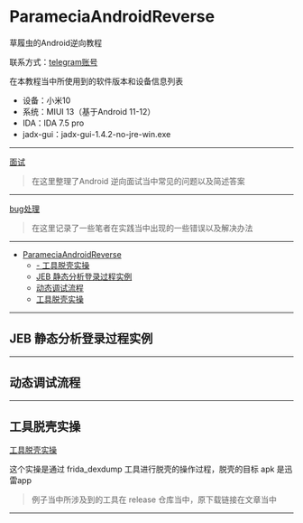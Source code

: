 # ParameciaAndroidReverse
草履虫的Android逆向教程 

联系方式：[telegram账号](https://t.me/GitFub)

在本教程当中所使用到的软件版本和设备信息列表

* 设备：小米10
* 系统：MIUI 13（基于Android 11-12）
* IDA：IDA 7.5 pro
* jadx-gui：jadx-gui-1.4.2-no-jre-win.exe

---

[面试](/面试/面试题.md)

> 在这里整理了Android 逆向面试当中常见的问题以及简述答案

---

[bug处理](/bug处理)

> 在这里记录了一些笔者在实践当中出现的一些错误以及解决办法

---

- [ParameciaAndroidReverse](#parameciaandroidreverse)
  - [- 工具脱壳实操](#--工具脱壳实操)
  - [JEB 静态分析登录过程实例](#jeb-静态分析登录过程实例)
  - [动态调试流程](#动态调试流程)
  - [工具脱壳实操](#工具脱壳实操)
---

## JEB 静态分析登录过程实例





---

## 动态调试流程





---

## 工具脱壳实操

[工具脱壳实操](/教程/工具脱壳实操.md)

这个实操是通过 frida_dexdump 工具进行脱壳的操作过程，脱壳的目标 apk 是迅雷app

> 例子当中所涉及到的工具在 release 仓库当中，原下载链接在文章当中

---

